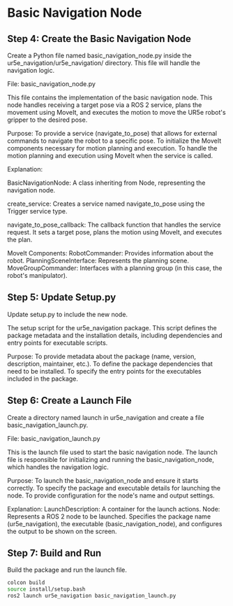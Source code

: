 # Basic Navigation Node

## Step 4: Create the Basic Navigation Node

Create a Python file named basic_navigation_node.py inside the ur5e_navigation/ur5e_navigation/ directory. This file will handle the navigation logic.

File: basic_navigation_node.py

This file contains the implementation of the basic navigation node. This node handles receiving a target pose via a ROS 2 service, plans the movement using MoveIt, and executes the motion to move the UR5e robot's gripper to the desired pose.

Purpose:
To provide a service (navigate_to_pose) that allows for external commands to navigate the robot to a specific pose.
To initialize the MoveIt components necessary for motion planning and execution.
To handle the motion planning and execution using MoveIt when the service is called.

Explanation:

BasicNavigationNode: A class inheriting from Node, representing the navigation node.

create_service: Creates a service named navigate_to_pose using the Trigger service type.

navigate_to_pose_callback: The callback function that handles the service request. It sets a target pose, plans the motion using MoveIt, and executes the plan.

MoveIt Components:
RobotCommander: Provides information about the robot.
PlanningSceneInterface: Represents the planning scene.
MoveGroupCommander: Interfaces with a planning group (in this case, the robot's manipulator).

## Step 5: Update Setup.py

Update setup.py to include the new node.

The setup script for the ur5e_navigation package. This script defines the package metadata and the installation details, including dependencies and entry points for executable scripts.

Purpose:
To provide metadata about the package (name, version, description, maintainer, etc.).
To define the package dependencies that need to be installed.
To specify the entry points for the executables included in the package.

## Step 6: Create a Launch File

Create a directory named launch in ur5e_navigation and create a file basic_navigation_launch.py.

File: basic_navigation_launch.py

This is the launch file used to start the basic navigation node. The launch file is responsible for initializing and running the basic_navigation_node, which handles the navigation logic.

Purpose:
To launch the basic_navigation_node and ensure it starts correctly.
To specify the package and executable details for launching the node.
To provide configuration for the node's name and output settings.

Explanation:
LaunchDescription: A container for the launch actions.
Node: Represents a ROS 2 node to be launched. Specifies the package name (ur5e_navigation), the executable (basic_navigation_node), and configures the output to be shown on the screen.

## Step 7: Build and Run

Build the package and run the launch file.

```bash
colcon build
source install/setup.bash
ros2 launch ur5e_navigation basic_navigation_launch.py
```
